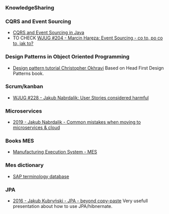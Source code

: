 ### KnowledgeSharing

### CQRS and Event Sourcing
 - [CQRS and Event Sourcing in Java](https://www.baeldung.com/cqrs-event-sourcing-java)
 - TO CHECK  [WJUG #204 - Marcin Haręza: Event Sourcing - co to, po co to, jak to?](https://youtu.be/dEA6uv0FPpE)
 
### Design Patterns in Object Oriented Programming
 - [Design pattern tutorial Christopher Okhravi](https://youtube.com/playlist?list=PLrhzvIcii6GNjpARdnO4ueTUAVR9eMBpc)
  Based on Head First Design Patterns book.

### Scrum/kanban
 - [WJUG #228 - Jakub Nabrdalik: User Stories considered harmful](https://youtu.be/ATZ0GEMSivM)

### Microservices
 - [2019 - Jakub Nabrdalik - Common mistakes when moving to microservices & cloud
](https://youtu.be/jo46-CP6ywU)

### Books MES
- [Manufacturing Execution System - MES](https://www.amazon.com/Manufacturing-Execution-System-J%C3%BCrgen-Kletti/dp/3642080642)

### Mes dictionary
- [SAP terminology database](http://www.sapterm.com/)

### JPA
- [2016 - Jakub Kubryński - JPA - beyond copy-paste](https://youtu.be/UPWkpl5PL_w)
Very usefull presentation about how to use JPA/hibnernate.
